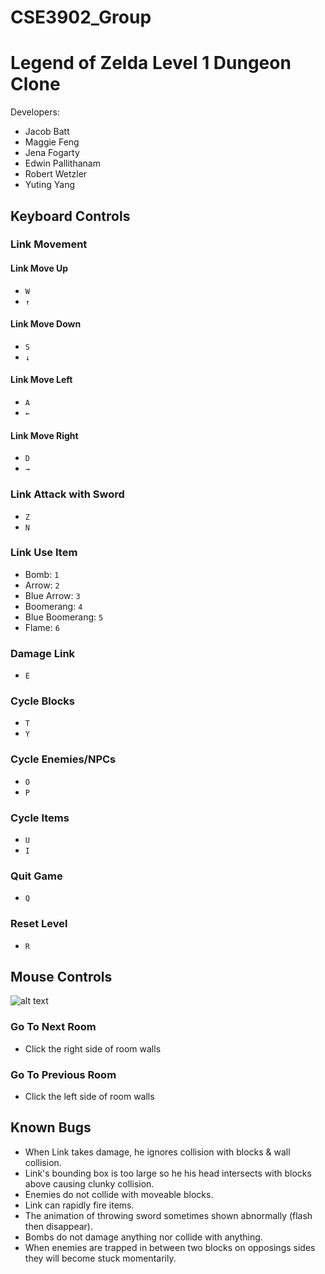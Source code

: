 # CSE3902_Group 

# Legend of Zelda Level 1 Dungeon Clone
Developers: 
- Jacob Batt
- Maggie Feng
- Jena Fogarty 
- Edwin Pallithanam 
- Robert Wetzler
- Yuting Yang

## Keyboard Controls
### Link Movement
#### Link Move Up
- ```W```
- ```↑```
#### Link Move Down
- ```S```
- ```↓```
#### Link Move Left
- ```A```
- ```←```
#### Link Move Right
- ```D```
- ```→```
### Link Attack with Sword
- ```Z```
- ```N```
### Link Use Item
- Bomb: ```1```
- Arrow: ```2```
- Blue Arrow: ```3```
- Boomerang: ```4```
- Blue Boomerang: ```5```
- Flame: ```6```
### Damage Link
- ```E```
### Cycle Blocks
- ```T```
- ```Y```
### Cycle Enemies/NPCs
- ```O```
- ```P```
### Cycle Items
- ```U```
- ```I```
### Quit Game
- ```Q```
### Reset Level
- ```R```

## Mouse Controls
![alt text](https://imgur.com/IJZEgDC)
### Go To Next Room
- Click the right side of room walls
### Go To Previous Room
- Click the left side of room walls


## Known Bugs
- When Link takes damage, he ignores collision with blocks & wall collision. 
- Link's bounding box is too large so he his head intersects with blocks above causing clunky collision. 
- Enemies do not collide with moveable blocks.
- Link can rapidly fire items. 
- The animation of throwing sword sometimes shown abnormally (flash then disappear).
- Bombs do not damage anything nor collide with anything.
- When enemies are trapped in between two blocks on opposings sides they will become stuck momentarily.
